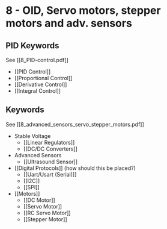 # 8 - OID, Servo motors, stepper motors and adv. sensors

## PID Keywords
See [[8_PID-control.pdf]]

- [[PID Control]]
- [[Proportional Control]]
- [[Derivative Control]]
- [[Integral Control]]

## Keywords
See [[8_advanced_sensors_servo_stepper_motors.pdf]]

- Stable Voltage
  - [[Linear Regulators]]
  - [[DC/DC Converters]]
- Advanced Sensors
  - [[Ultrasound Sensor]]
- [[Digital Protocols]] (how should this be placed?)
    - [[Uart/Usart (Serial)]]
    - [[I2C]]
    - [[SPI]]
- [[Motors]]
  - [[DC Motor]]
  - [[Servo Motor]]
  - [[RC Servo Motor]]
  - [[Stepper Motor]]
